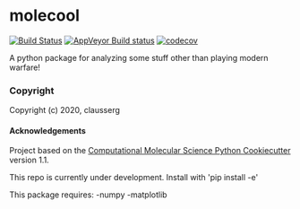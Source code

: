 molecool
==============================
[//]: # (Badges)
[![Build Status](https://travis-ci.org/clausserg/molecool.svg?branch=master)](https://travis-ci.org/clausserg/molecool)
[![AppVeyor Build status](https://ci.appveyor.com/api/projects/status/REPLACE_WITH_APPVEYOR_LINK/branch/master?svg=true)](https://ci.appveyor.com/project/REPLACE_WITH_OWNER_ACCOUNT/molecool/branch/master)
[![codecov](https://codecov.io/gh/REPLACE_WITH_OWNER_ACCOUNT/molecool/branch/master/graph/badge.svg)](https://codecov.io/gh/REPLACE_WITH_OWNER_ACCOUNT/molecool/branch/master)

A python package for analyzing some stuff other than playing modern warfare!

### Copyright

Copyright (c) 2020, clausserg


#### Acknowledgements
 
Project based on the 
[Computational Molecular Science Python Cookiecutter](https://github.com/molssi/cookiecutter-cms) version 1.1.

This repo is currently under development.
Install with
'pip install -e'

This package requires:
	-numpy
	-matplotlib

